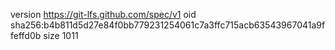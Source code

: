 version https://git-lfs.github.com/spec/v1
oid sha256:b4b811d5d27e84f0bb779231254061c7a3ffc715acb63543967041a9ffeffd0b
size 1011

